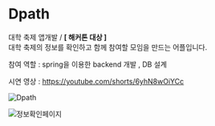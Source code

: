 # Dpath
대학 축제 앱개발 / **[ 해커톤 대상 ]**<br>
대학 축제의 정보를 확인하고 함께 참여할 모임을 만드는 어플입니다. 


참여 역할 : spring을 이용한 backend 개발 , DB 설계
<br>

시연 영상 : 
https://youtube.com/shorts/6yhN8wOiYCc




![Dpath](https://user-images.githubusercontent.com/75162315/174201626-44baa336-f9c2-40b9-9ec2-d812bf482554.JPG)

![정보확인페이지](https://user-images.githubusercontent.com/75162315/174201742-06dc04e9-66a8-4027-8146-7af503912565.JPG)


